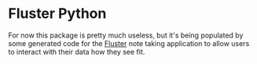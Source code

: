 # Fluster Python

For now this package is pretty much useless, but it's being populated by some generated code for the [Fluster](ulld.vercel.app) note taking application to allow users to interact with their data how they see fit.
